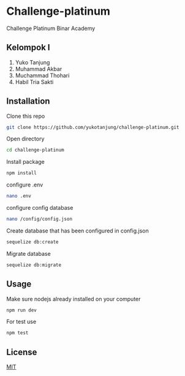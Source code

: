 # Challenge-platinum

Challenge Platinum Binar Academy

## Kelompok I

1. Yuko Tanjung
2. Muhammad Akbar
3. Muchammad Thohari
4. Habil Tria Sakti

## Installation

Clone this repo

```bash
git clone https://github.com/yukotanjung/challenge-platinum.git
```

Open directory

```bash
cd challenge-platinum
```

Install package

```bash
npm install
```

configure .env

```bash
nano .env
```

configure config database

```bash
nano /config/config.json
```

Create database that has been configured in config.json

```bash
sequelize db:create
```

Migrate database

```bash
sequelize db:migrate
```

## Usage

Make sure nodejs already installed on your computer

```javascript
npm run dev
```

For test use

```javascript
npm test
```

## License

[MIT](https://choosealicense.com/licenses/mit/)
